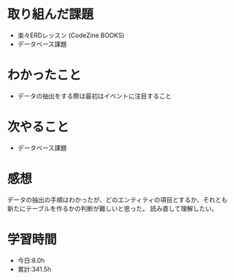# 取り組んだ課題
- 楽々ERDレッスン (CodeZine BOOKS)
- データベース課題
# わかったこと
- データの抽出をする際は最初はイベントに注目すること
# 次やること
- データベース課題
# 感想
データの抽出の手順はわかったが、どのエンティティの項目とするか、それとも新たにテーブルを作るかの判断が難しいと思った。
読み直して理解したい。
# 学習時間
- 今日:8.0h
- 累計:341.5h
